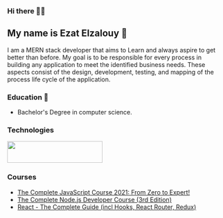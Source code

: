 ### Hi there 👋👋
## My name is Ezat Elzalouy 🤗


I am a MERN stack developer that aims to Learn and always aspire to get better than before. My goal is to be responsible for every process in building any application to meet the identified business needs. These aspects consist of the design, development, testing, and mapping of the process life cycle of the application.

### Education 🏫
* Bachelor's Degree in computer science.
### Technologies
<a href="https://codetrace.com/users/elzalouy"><img src="https://codetrace.com/widget/elzalouy" width="220" height="50" /></a>
### Courses 
* [The Complete JavaScript Course 2021: From Zero to Expert!](https://www.udemy.com/certificate/UC-15826fe7-6293-40bd-bae0-310166cae362/)
* [The Complete Node.js Developer Course (3rd Edition)](https://www.udemy.com/certificate/UC-691b1adf-b7f8-4a0f-b7f5-a1ddc7359d5c/)
* [React - The Complete Guide (incl Hooks, React Router, Redux)](https://www.udemy.com/certificate/UC-2656841c-ef72-4fd6-80b9-ee1802dea0d9/)
